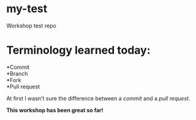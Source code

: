 # my-test
Workshop test repo  
# Terminology learned today:  
*Commit  
*Branch  
*Fork  
*Pull request  

At first I wasn't sure the difference between a *commit* and a *pull request*.

**This workshop has been great so far!**


